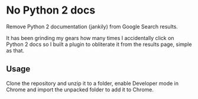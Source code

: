 # No Python 2 docs

Remove Python 2 documentation (jankily) from Google Search results.

It has been grinding my gears how many times I accidentally click on Python 2 docs so I built a plugin to obliterate it from the results page, simple as that.

## Usage

Clone the repository and unzip it to a folder, enable Developer mode in Chrome and import the unpacked folder  to add it to Chrome.
